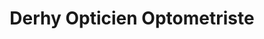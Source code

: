---
title: "Derhy Opticien Optometriste"
url: /strasbourg/derhy-opticien-optometriste/
shop: opticien
---